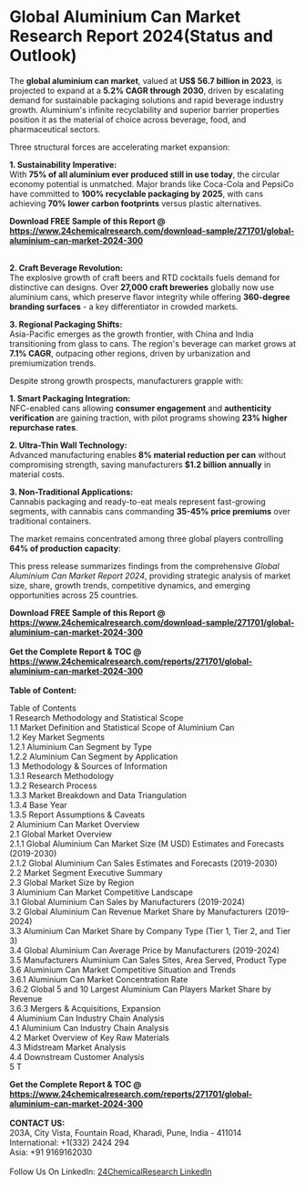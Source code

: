 <h1>Global Aluminium Can Market Research Report 2024(Status and Outlook)</h1><p>The <strong>global aluminium can market</strong>, valued at <strong>US$ 56.7 billion in 2023</strong>, is projected to expand at a <strong>5.2% CAGR through 2030</strong>, driven by escalating demand for sustainable packaging solutions and rapid beverage industry growth. Aluminium's infinite recyclability and superior barrier properties position it as the material of choice across beverage, food, and pharmaceutical sectors.</p><p>Three structural forces are accelerating market expansion:</p><p><strong>1. Sustainability Imperative:</strong><br>
With <strong>75% of all aluminium ever produced still in use today</strong>, the circular economy potential is unmatched. Major brands like Coca-Cola and PepsiCo have committed to <strong>100% recyclable packaging by 2025</strong>, with cans achieving <strong>70% lower carbon footprints</strong> versus plastic alternatives.</p><div><b>Download FREE Sample of this Report @ 
            <a href="https://www.24chemicalresearch.com/download-sample/271701/global-aluminium-can-market-2024-300">
            https://www.24chemicalresearch.com/download-sample/271701/global-aluminium-can-market-2024-300</a></b></div><br><p><strong>2. Craft Beverage Revolution:</strong><br>
The explosive growth of craft beers and RTD cocktails fuels demand for distinctive can designs. Over <strong>27,000 craft breweries</strong> globally now use aluminium cans, which preserve flavor integrity while offering <strong>360-degree branding surfaces</strong> - a key differentiator in crowded markets.</p><p><strong>3. Regional Packaging Shifts:</strong><br>
Asia-Pacific emerges as the growth frontier, with China and India transitioning from glass to cans. The region's beverage can market grows at <strong>7.1% CAGR</strong>, outpacing other regions, driven by urbanization and premiumization trends.</p><p>Despite strong growth prospects, manufacturers grapple with:</p><p><strong>1. Smart Packaging Integration:</strong><br>
NFC-enabled cans allowing <strong>consumer engagement</strong> and <strong>authenticity verification</strong> are gaining traction, with pilot programs showing <strong>23% higher repurchase rates</strong>.</p><p><strong>2. Ultra-Thin Wall Technology:</strong><br>
Advanced manufacturing enables <strong>8% material reduction per can</strong> without compromising strength, saving manufacturers <strong>$1.2 billion annually</strong> in material costs.</p><p><strong>3. Non-Traditional Applications:</strong><br>
Cannabis packaging and ready-to-eat meals represent fast-growing segments, with cannabis cans commanding <strong>35-45% price premiums</strong> over traditional containers.</p><p>The market remains concentrated among three global players controlling <strong>64% of production capacity</strong>:</p><p>This press release summarizes findings from the comprehensive <em>Global Aluminium Can Market Report 2024</em>, providing strategic analysis of market size, share, growth trends, competitive dynamics, and emerging opportunities across 25 countries.</p><div><b>Download FREE Sample of this Report @ 
            <a href="https://www.24chemicalresearch.com/download-sample/271701/global-aluminium-can-market-2024-300">
            https://www.24chemicalresearch.com/download-sample/271701/global-aluminium-can-market-2024-300</a></b></div><br><div><b>Get the Complete Report & TOC @ 
            <a href="https://www.24chemicalresearch.com/reports/271701/global-aluminium-can-market-2024-300">
            https://www.24chemicalresearch.com/reports/271701/global-aluminium-can-market-2024-300</a></b></div><br>
            <b>Table of Content:</b><p>Table of Contents<br />
1 Research Methodology and Statistical Scope<br />
1.1 Market Definition and Statistical Scope of Aluminium Can<br />
1.2 Key Market Segments<br />
1.2.1 Aluminium Can Segment by Type<br />
1.2.2 Aluminium Can Segment by Application<br />
1.3 Methodology & Sources of Information<br />
1.3.1 Research Methodology<br />
1.3.2 Research Process<br />
1.3.3 Market Breakdown and Data Triangulation<br />
1.3.4 Base Year<br />
1.3.5 Report Assumptions & Caveats<br />
2 Aluminium Can Market Overview<br />
2.1 Global Market Overview<br />
2.1.1 Global Aluminium Can Market Size (M USD) Estimates and Forecasts (2019-2030)<br />
2.1.2 Global Aluminium Can Sales Estimates and Forecasts (2019-2030)<br />
2.2 Market Segment Executive Summary<br />
2.3 Global Market Size by Region<br />
3 Aluminium Can Market Competitive Landscape<br />
3.1 Global Aluminium Can Sales by Manufacturers (2019-2024)<br />
3.2 Global Aluminium Can Revenue Market Share by Manufacturers (2019-2024)<br />
3.3 Aluminium Can Market Share by Company Type (Tier 1, Tier 2, and Tier 3)<br />
3.4 Global Aluminium Can Average Price by Manufacturers (2019-2024)<br />
3.5 Manufacturers Aluminium Can Sales Sites, Area Served, Product Type<br />
3.6 Aluminium Can Market Competitive Situation and Trends<br />
3.6.1 Aluminium Can Market Concentration Rate<br />
3.6.2 Global 5 and 10 Largest Aluminium Can Players Market Share by Revenue<br />
3.6.3 Mergers & Acquisitions, Expansion<br />
4 Aluminium Can Industry Chain Analysis<br />
4.1 Aluminium Can Industry Chain Analysis<br />
4.2 Market Overview of Key Raw Materials<br />
4.3 Midstream Market Analysis<br />
4.4 Downstream Customer Analysis<br />
5 T</p><div><b>Get the Complete Report & TOC @ 
            <a href="https://www.24chemicalresearch.com/reports/271701/global-aluminium-can-market-2024-300">
            https://www.24chemicalresearch.com/reports/271701/global-aluminium-can-market-2024-300</a></b></div><br><b>CONTACT US:</b><br>
            203A, City Vista, Fountain Road, Kharadi, Pune, India - 411014<br>
            International: +1(332) 2424 294<br>
            Asia: +91 9169162030 <br><br>
            Follow Us On LinkedIn: <a href="https://www.linkedin.com/company/24chemicalresearch/">24ChemicalResearch LinkedIn</a>